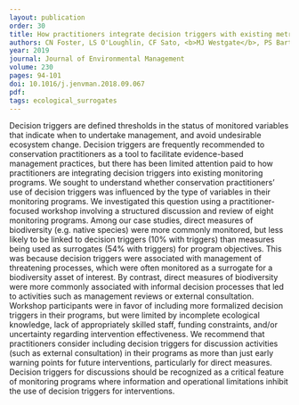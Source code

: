 ```yaml
---
layout: publication
order: 30
title: How practitioners integrate decision triggers with existing metrics in conservation monitoring.
authors: CN Foster, LS O'Loughlin, CF Sato, <b>MJ Westgate</b>, PS Barton, JC Pierson, JM Balmer, G Catt, J Chapman, T Detto, A Hawcroft, G Jones, RP Kavanagh, M McKay, D Marshall, KE Moseby, M Perry, D Robinson, JA Seddon, K Tuft & DB Lindenmayer
year: 2019
journal: Journal of Environmental Management
volume: 230
pages: 94-101
doi: 10.1016/j.jenvman.2018.09.067
pdf:
tags: ecological_surrogates
---
```

Decision triggers are defined thresholds in the status of monitored variables that indicate when to undertake management, and avoid undesirable ecosystem change. Decision triggers are frequently recommended to conservation practitioners as a tool to facilitate evidence-based management practices, but there has been limited attention paid to how practitioners are integrating decision triggers into existing monitoring programs. We sought to understand whether conservation practitioners’ use of decision triggers was influenced by the type of variables in their monitoring programs. We investigated this question using a practitioner-focused workshop involving a structured discussion and review of eight monitoring programs. Among our case studies, direct measures of biodiversity (e.g. native species) were more commonly monitored, but less likely to be linked to decision triggers (10% with triggers) than measures being used as surrogates (54% with triggers) for program objectives. This was because decision triggers were associated with management of threatening processes, which were often monitored as a surrogate for a biodiversity asset of interest. By contrast, direct measures of biodiversity were more commonly associated with informal decision processes that led to activities such as management reviews or external consultation. Workshop participants were in favor of including more formalized decision triggers in their programs, but were limited by incomplete ecological knowledge, lack of appropriately skilled staff, funding constraints, and/or uncertainty regarding intervention effectiveness. We recommend that practitioners consider including decision triggers for discussion activities (such as external consultation) in their programs as more than just early warning points for future interventions, particularly for direct measures. Decision triggers for discussions should be recognized as a critical feature of monitoring programs where information and operational limitations inhibit the use of decision triggers for interventions.